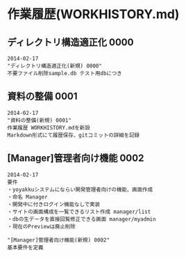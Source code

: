 # 作業履歴(WORKHISTORY.md)

## ディレクトリ構造適正化 0000
    2014-02-17
    "ディレクトリ構造適正化(新規) 0000"
    不要ファイル削除sample.db テスト用dbにつき

## 資料の整備 0001
    2014-02-17
    "資料の整備(新規) 0001"
    作業履歴 WORKHISTORY.mdを新設
    Markdown形式にて履歴保存、gitコミットの詳細を記録

## [Manager]管理者向け機能 0002
    2014-02-17
    要件
    ・yoyakkuシステムにならい開発管理者向けの機能、画面作成
    ・命名 Manager
    ・開発中に付きログイン機能なしで実装
    ・サイトの画面構成を一覧できるリスト作成 manager/list
    ・dbの生データを直接回覧修正できる画面 manager/myadmin
    ・現在のPreviewは廃止削除

    "[Manager]管理者向け機能(新規) 0002"
    基本要件を定義
